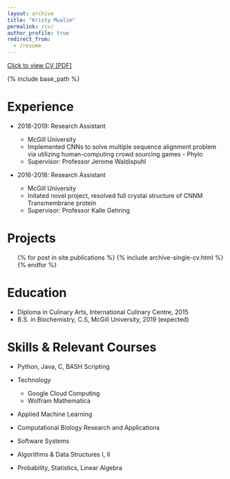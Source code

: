 ```yaml
---
layout: archive
title: "Kristy Mualim"
permalink: /cv/
author_profile: true
redirect_from:
  - /resume
---
```


[Click to view CV [PDF]](https://kmualim.github.com/files/cv.pdf)
<!-- <embed src="http://kmualim.github..com/files/cv.pdf" width="650" height="1800" type='application/pdf'> -->

{% include base_path %}

Experience
======
* 2018-2019: Research Assistant
  * McGill University
  * Implemented CNNs to solve multiple sequence alignment problem via utilizing human-computing crowd sourcing games - Phylo
  * Supervisor: Professor Jerome Waldispuhl

* 2016-2018: Research Assistant
  * McGill University
  * Initated novel project, resolved full crystal structure of CNNM Transmembrane protein
  * Supervisor: Professor Kalle Gehring

Projects
======
  <ul>{% for post in site.publications %}
    {% include archive-single-cv.html %}
  {% endfor %}</ul>

Education
======

* Diploma in Culinary Arts, International Culinary Centre, 2015 
* B.S. in Biochemistry, C.S, McGill University, 2019 (expected)


Skills & Relevant Courses
======
* Python, Java, C, BASH Scripting
* Technology
  * Google Cloud Computing
  * Wolfram Mathematica
  
* Applied Machine Learning 
* Computational Biology Research and Applications
* Software Systems
* Algorithms & Data Structures I, II
* Probability, Statistics, Linear Algebra



  
